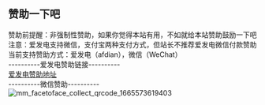## 赞助一下吧<br>
赞助前提醒：非强制性赞助，如果你觉得本站有用，不如就给本站赞助鼓励一下吧<br>
注意：爱发电支持微信，支付宝两种支付方式，但站长不推荐爱发电微信付款赞助<br>
当前支持赞助方式：爱发电（afdian），微信（WeChat）<br>
----------爱发电赞助链接----------<br>
[爱发电赞助地址](https://afdian.net/a/biliciyun)<br>
----------微信赞助----------<br>
![mm_facetoface_collect_qrcode_1665573619403](https://user-images.githubusercontent.com/104074660/198286632-349da61e-3d56-44d1-bffd-2721a2f2a01b.png)
